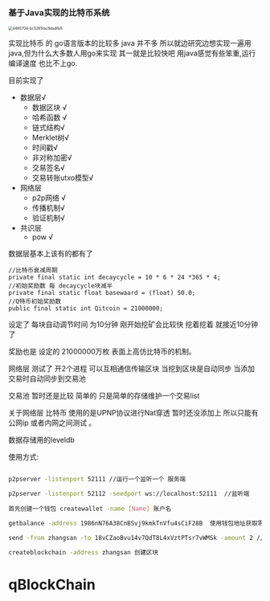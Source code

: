 ### 基于Java实现的比特币系统

<img src="/Users/qiao/Downloads/4465704-bc5265fac9dadfb8.jpeg" alt="4465704-bc5265fac9dadfb8" style="zoom:51%;" />

实现比特币 的 go语言版本的比较多 java 并不多 所以就边研究边想实现一遍用java,但为什么大多数人用go来实现 其一就是比较快吧 用java感觉有些笨重,运行编译速度 也比不上go.

目前实现了

- 数据层√ 
  - 数据区块 √
  - 哈希函数 √
  - 链式结构√
  - Merklet树√
  - 时间戳√
  - 非对称加密√
  - 交易签名√
  - 交易转账utxo模型√
- 网络层
  - p2p网络 √
  - 传播机制√
  - 验证机制√
- 共识层
  - pow √

数据层基本上该有的都有了 

```
//比特币衰减周期
private final static int decaycycle = 10 * 6 * 24 *365 * 4;
//初始奖励数 每 decaycycle块减半
private final static float basewaard = (float) 50.0;
//Q特币初始奖励数
public final static int Qitcoin = 21000000;
```

设定了 每块自动调节时间 为10分钟 刚开始挖矿会比较快 挖着挖着 就接近10分钟了

奖励也是 设定的 21000000万枚 表面上高仿比特币的机制。

网络层 测试了 开2个进程 可以互相通信传输区块 当挖到区块是自动同步 当添加交易时自动同步到交易池

交易池 暂时还是比较 简单的 只是简单的存储维护一个交易list

关于网络层 比特币 使用的是UPNP协议进行Nat穿透 暂时还没添加上 所以只能有公网ip 或者内网之间测试 。

数据存储用的leveldb



使用方式:



```bash

p2pserver -listenport 52111 //运行一个监听一个 服务端  

p2pserver -listenport 52112 -seedport ws://localhost:52111  //监听端
 
首先创建一个钱包 createwallet -name [Name] 账户名

getbalance -address 1986nN76A38CnBSvj9kmkTnVfu4sCiF28B  使用钱包地址获取零钱

send -from zhangsan -to 18vCZaoBvu14v7QdT8L4xVztPTsr7vWMSk -amount 2 //转账 只有在湾矿后才能生效

createblockchain -address zhangsan 创建区块


```

# qBlockChain
